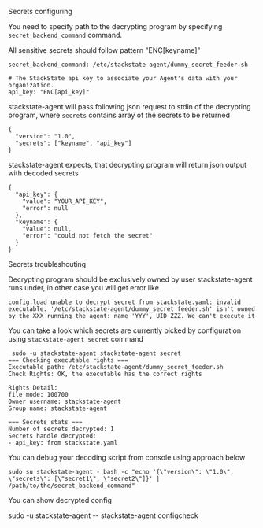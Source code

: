 
Secrets configuring

You need to specify path to the decrypting program by specifying `secret_backend_command`
command.

All sensitive secrets should follow pattern "ENC[keyname]" 

```
secret_backend_command: /etc/stackstate-agent/dummy_secret_feeder.sh

# The StackState api key to associate your Agent's data with your organization.
api_key: "ENC[api_key]"

```

stackstate-agent will pass following json request to stdin of the decrypting program,
where `secrets` contains array of the secrets to be returned

```
{
  "version": "1.0",
  "secrets": ["keyname", "api_key"]
}
```

stackstate-agent expects, that decrypting program will return json output with
decoded secrets

```
{
  "api_key": {
    "value": "YOUR_API_KEY",
    "error": null
  },
  "keyname": {
    "value": null,
    "error": "could not fetch the secret"
  }
}
```

Secrets troubleshouting

Decrypting program should be exclusively owned by user stackstate-agent runs under,
in other case you will get error like

```
config.load unable to decrypt secret from stackstate.yaml: invalid executable: '/etc/stackstate-agent/dummy_secret_feeder.sh' isn't owned by the XXX running the agent: name 'YYY', UID ZZZ. We can't execute it
```

You can take a look which secrets are currently picked
by configuration using `stackstate-agent secret` command

```
 sudo -u stackstate-agent stackstate-agent secret
=== Checking executable rights ===
Executable path: /etc/stackstate-agent/dummy_secret_feeder.sh
Check Rights: OK, the executable has the correct rights

Rights Detail:
file mode: 100700
Owner username: stackstate-agent
Group name: stackstate-agent

=== Secrets stats ===
Number of secrets decrypted: 1
Secrets handle decrypted:
- api_key: from stackstate.yaml

```

You can debug your decoding script from console using approach below

```
sudo su stackstate-agent - bash -c "echo '{\"version\": \"1.0\", \"secrets\": [\"secret1\", \"secret2\"]}' | /path/to/the/secret_backend_command"
```

You can show decrypted config

sudo -u stackstate-agent -- stackstate-agent configcheck